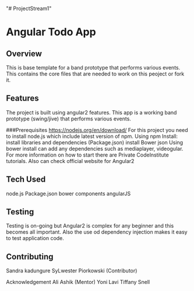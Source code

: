"# ProjectStream1" 

# Angular Todo App
 
## Overview
 This is base template for a band prototype that performs various events. This contains the core files that are needed to work on this peoject or fork it.

## Features
The project is built using angular2 features. This app is a working band prototype (swing/jive) that performs various events. 

###Prerequisites
https://nodejs.org/en/download/
For this project you need to install node.js which include latest version of npm. 
Using npm Install: install libraries and dependencies (Package.json)
install Bower json
Using bower install can add any dependencies such as mediaplayer, videogular.
For more information on how to start there are Private CodeInstitute tutorials. Also can check official website for Angular2

## Tech Used
node.js
Package.json
bower components
angularJS

## Testing
Testing is on-going but Angular2 is complex for any beginner and this becomes all important. Also the use od dependency injection makes it easy to test application code.
 
## Contributing
Sandra kadungure
SyLwester Piorkowski (Contributor)

Acknowledgement
Ali Ashik (Mentor)
Yoni Lavi
Tiffany Snell

